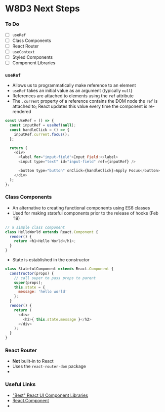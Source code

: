 # W8D3 Next Steps

### To Do
- [ ] `useRef`
- [ ] Class Components
- [ ] React Router
- [ ] `useContext`
- [ ] Styled Components
- [ ] Component Libraries

### `useRef`
* Allows us to programmatically make reference to an element
* `useRef` takes an initial value as an argument (typically `null`)
* References are attached to elements using the `ref` attribute
* The `.current` property of a reference contains the DOM node the `ref` is attached to; React updates this value every time the component is re-rendered

```js
const UseRef = () => {
  const inputRef = useRef(null);
  const handleClick = () => {
    inputRef.current.focus();
  };

  return (
    <div>
      <label for="input-field">Input Field:</label>
      <input type="text" id="input-field" ref={inputRef} />

      <button type="button" onClick={handleClick}>Apply Focus</button>
    </div>
  );
};
```

### Class Components
* An alternative to creating functional components using ES6 classes
* Used for making stateful components prior to the release of hooks (Feb '19)

```js
// a simple class component
class HelloWorld extends React.Component {
  render() {
    return <h1>Hello World</h1>;
  }
}
```

* State is established in the constructor

```js
class StatefulComponent extends React.Component {
  constructor(props) {
    // call super to pass props to parent
    super(props);
    this.state = {
      message: 'hello world'
    };
  }
  render() {
    return (
      <div>
        <h2>{ this.state.message }</h2>
      </div>
    );
  }
}
```

### React Router
* **Not** built-in to React
* Uses the `react-router-dom` package
* 

### Useful Links
* ["Best" React UI Component Libraries](https://www.codeinwp.com/blog/react-ui-component-libraries-frameworks/)
* [React.Component](https://reactjs.org/docs/react-component.html)
* []()
